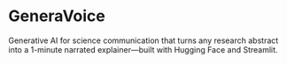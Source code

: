 # GeneraVoice
Generative AI for science communication that turns any research abstract into a 1-minute narrated explainer—built with Hugging Face and Streamlit.
